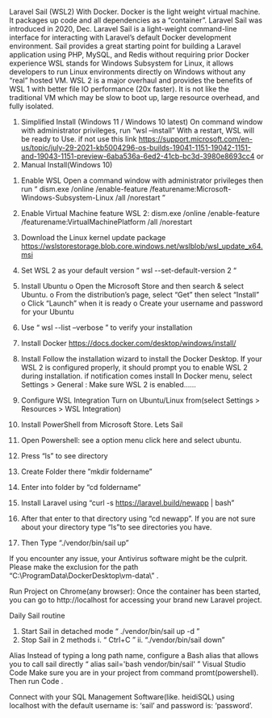 Laravel Sail (WSL2) With Docker.
Docker is the light weight virtual machine. It packages up code and all dependencies as a “container”.
Laravel Sail was introduced in 2020, Dec. Laravel Sail is a light-weight command-line interface for interacting with Laravel’s default Docker development environment. Sail provides a great starting point for building a Laravel application using PHP, MySQL, and Redis without requiring prior Docker experience
WSL stands for Windows Subsystem for Linux, it allows developers to run Linux environments directly on Windows without any “real” hosted VM. WSL 2 is a major overhaul and provides the benefits of WSL 1 with better file IO performance (20x faster). It is not like the traditional VM which may be slow to boot up, large resource overhead, and fully isolated.
1) Simplified Install (Windows 11 / Windows 10 latest)
On command window with administrator privileges, run
“wsl –install”
With a restart, WSL will be ready to Use.
if not use this link 
https://support.microsoft.com/en-us/topic/july-29-2021-kb5004296-os-builds-19041-1151-19042-1151-and-19043-1151-preview-6aba536a-6ed2-41cb-bc3d-3980e8693cc4
or 
2) Manual Install(Windows 10)
1.	Enable WSL
Open a command window with administrator privileges then run
“ dism.exe /online /enable-feature /featurename:Microsoft-Windows-Subsystem-Linux /all /norestart ”
2.	Enable Virtual Machine feature
WSL 2: dism.exe /online /enable-feature /featurename:VirtualMachinePlatform /all /norestart
3.	Download the Linux kernel update package
https://wslstorestorage.blob.core.windows.net/wslblob/wsl_update_x64.msi
4.	Set WSL 2 as your default version
“ wsl --set-default-version 2 “
5.	Install Ubuntu
o	Open the Microsoft Store and then search & select Ubuntu.
o	From the distribution’s page, select “Get” then select “Install”
o	Click “Launch” when it is ready
o	Create your username and password for your Ubuntu
6.	Use “ wsl --list –verbose ” to verify your installation

1.	Install Docker
https://docs.docker.com/desktop/windows/install/
2.	Install
Follow the installation wizard to install the Docker Desktop. If your WSL 2 is configured properly, it should prompt you to enable WSL 2 during installation.
                                                if notification comes install 
             In Docker menu, select Settings > General : Make sure WSL 2 is enabled…... 
 
3.	Configure WSL Integration
Turn on Ubuntu/Linux from(select Settings > Resources > WSL Integration)
 
4.	Install PowerShell from Microsoft Store.
Lets Sail
1.	Open Powershell:
see a option menu click here and select ubuntu.
2.	Press “ls” to see directory
3.	Create Folder there ”mkdir foldername”
4.	Enter into folder by “cd foldername”
5.	Install Laravel using “curl -s https://laravel.build/newapp | bash”
6.	After that enter to that directory using “cd newapp”. If you are not sure about your directory type “ls”to see directories you have.
7.	Then Type “./vendor/bin/sail up”

If you encounter any issue, your Antivirus software might be the culprit. Please make the exclusion for the path “C:\ProgramData\DockerDesktop\vm-data\” .
 
Run Project on Chrome(any browser):
Once the container has been started, you can go to http://localhost for accessing your brand new Laravel project.

Daily Sail routine
1.	Start Sail in detached mode
“ ./vendor/bin/sail up -d ”
2.	Stop Sail in 2 methods
i.	“ Ctrl+C ”
ii.	“./vendor/bin/sail down”

Alias
Instead of typing a long path name, configure a Bash alias that allows you to call sail directly
“ alias sail='bash vendor/bin/sail' ”
Visual Studio Code
Make sure you are in your project from command promt(powershell). Then run Code .

Connect with your SQL Management Software(like. heidiSQL) using localhost with the default username is: ‘sail’ and password is: ‘password’.
